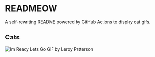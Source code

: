 # READMEOW

A self-rewriting README powered by GitHub Actions to display cat gifs.

## Cats

![Im Ready Lets Go GIF by Leroy Patterson](https://media0.giphy.com/media/CjmvTCZf2U3p09Cn0h/200.gif?cid=9acd02dahlbhonk8zt1tiavnn77crseddb2n0hbik6pzwhyk&ep=v1_gifs_search&rid=200.gif&ct=g)
